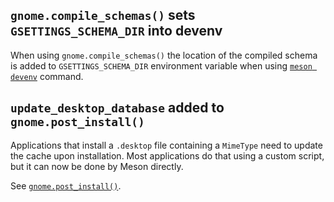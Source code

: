 ## `gnome.compile_schemas()` sets `GSETTINGS_SCHEMA_DIR` into devenv

When using `gnome.compile_schemas()` the location of the compiled schema is
added to `GSETTINGS_SCHEMA_DIR` environment variable when using
[`meson devenv`](Commands.md#devenv) command.

## `update_desktop_database` added to `gnome.post_install()`

Applications that install a `.desktop` file containing a `MimeType` need to update
the cache upon installation. Most applications do that using a custom script,
but it can now be done by Meson directly.

See [`gnome.post_install()`](Gnome-module.md#gnomepost_install).
